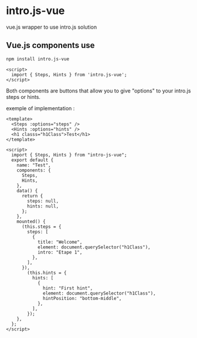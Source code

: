 # intro.js-vue

vue.js wrapper to use intro.js solution

## Vue.js components use

```bash
npm install intro.js-vue
```

```vue
<script>
  import { Steps, Hints } from 'intro.js-vue';
</script>
```

Both components are buttons that allow you to give "options" to your
intro.js steps or hints.

exemple of implementation :

```vue
<template>
  <Steps :options="steps" />
  <Hints :options="hints" />
  <h1 classs="h1Class">Test</h1>
</template>

<script>
  import { Steps, Hints } from "intro-js-vue";
  export default {
    name: "Test",
    components: {
      Steps,
      Hints,
    },
    data() {
      return {
        steps: null,
        hints: null,
      };
    },
    mounted() {
      (this.steps = {
        steps: [
          {
            title: "Welcome",
            element: document.querySelector("h1Class"),
            intro: "Etape 1",
          },
        ],
      }),
        (this.hints = {
          hints: [
            {
              hint: "First hint",
              element: document.querySelector("h1Class"),
              hintPosition: "bottom-middle",
            },
          ],
        });
    },
  };
</script>
```
